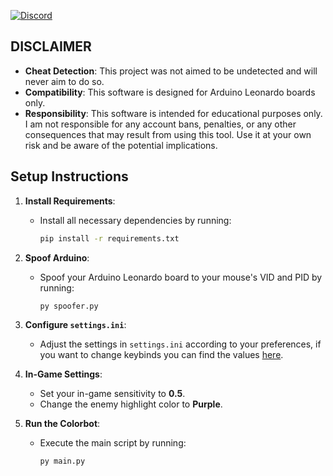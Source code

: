 [![Discord](https://discordapp.com/api/guilds/1235469363050577950/widget.png?style=shield)](https://discord.gg/zxkuUC2zeR)

## DISCLAIMER

- **Cheat Detection**: This project was not aimed to be undetected and will never aim to do so.
- **Compatibility**: This software is designed for Arduino Leonardo boards only.
- **Responsibility**: This software is intended for educational purposes only. I am not responsible for any account bans, penalties, or any other consequences that may result from using this tool. Use it at your own risk and be aware of the potential implications.

## Setup Instructions

1. **Install Requirements**:
   - Install all necessary dependencies by running:
     ```bash
     pip install -r requirements.txt
     ```
     
2. **Spoof Arduino**:
   - Spoof your Arduino Leonardo board to your mouse's VID and PID by running:
     ```bash
     py spoofer.py
     ```

3. **Configure `settings.ini`**:
   - Adjust the settings in `settings.ini` according to your preferences, if you want to change keybinds you can find the values [here](https://learn.microsoft.com/windows/win32/inputdev/virtual-key-codes).

4. **In-Game Settings**:
   - Set your in-game sensitivity to **0.5**.
   - Change the enemy highlight color to **Purple**.
     
5. **Run the Colorbot**:
   - Execute the main script by running:
     ```bash
     py main.py
     ```

